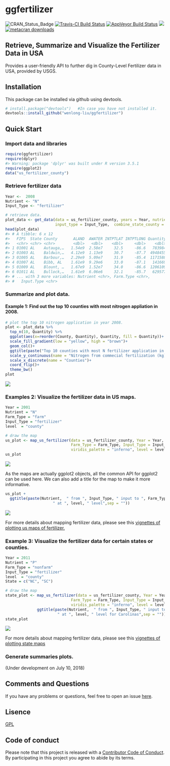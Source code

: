 
<!-- README.md is generated from README.Rmd. Please edit that file -->

# ggfertilizer

![CRAN\_Status\_Badge](https://www.r-pkg.org/badges/version/ggfertilizer)
[![Travis-CI Build
Status](https://travis-ci.org/wenlong-liu/ggfertilizer.svg?branch=master)](https://travis-ci.org/wenlong-liu/ggfertilizer)
[![AppVeyor Build
Status](https://ci.appveyor.com/api/projects/status/github/wenlong-liu/ggfertilizer?branch=master&svg=true)](https://ci.appveyor.com/project/wenlong-liu/ggfertilizer)
[![](https://cranlogs.r-pkg.org/badges/ggfertilizer)](https://cran.r-project.org/package=ggfertilizer)
[![metacran
downloads](http://cranlogs.r-pkg.org/badges/grand-total/ggfertilizer?color=ff69b4)](https://cran.r-project.org/package=ggfertilizer)

## Retrieve, Summarize and Visualize the Fertilizer Data in USA

Provides a user-friendly API to further dig in County-Level Fertilizer
data in USA, provided by USGS.

## Installation

This package can be installed via github using devtools.

``` r
# install.package("devtools")   #In case you have not installed it.
devtools::install_github("wenlong-liu/ggfertilizer")
```

## Quick Start

### Import data and libraries

``` r
require(ggfertilizer)
require(dplyr)
#> Warning: package 'dplyr' was built under R version 3.5.1
require(ggplot2)
data("us_fertilizer_county")
```

### Retrieve fertilizer data

``` r
Year <-  2008
Nutrient <- "N"
Input_Type <- "fertilizer"

# retrieve data.
plot_data <- get_data(data = us_fertilizer_county, years = Year, nutrient = Nutrient, 
                      input_type = Input_Type,  combine_state_county = TRUE)
head(plot_data)
#> # A tibble: 6 x 12
#>   FIPS  State County       ALAND  AWATER INTPTLAT INTPTLONG Quantity Year 
#>   <chr> <chr> <chr>        <dbl>   <dbl>    <dbl>     <dbl>    <dbl> <chr>
#> 1 01001 AL    Autauga,…   1.54e9  2.58e7     32.5     -86.6   783984 2008 
#> 2 01003 AL    Baldwin,…   4.12e9  1.13e9     30.7     -87.7  4948455 2008 
#> 3 01005 AL    Barbour,…   2.29e9  5.09e7     31.9     -85.4  1171588 2008 
#> 4 01007 AL    Bibb, AL    1.61e9  9.29e6     33.0     -87.1   141669 2008 
#> 5 01009 AL    Blount, …   1.67e9  1.52e7     34.0     -86.6  1206109 2008 
#> 6 01011 AL    Bullock,…   1.61e9  6.06e6     32.1     -85.7   629577 2008 
#> # ... with 3 more variables: Nutrient <chr>, Farm.Type <chr>,
#> #   Input.Type <chr>
```

### Summarize and plot data.

#### Example 1: Find out the top 10 counties with most nitrogen appliation in 2008.

``` r
# plot the top 10 nitrogen application in year 2008.
plot <- plot_data %>% 
  top_n(10, Quantity) %>%
  ggplot(aes(x=reorder(County, Quantity), Quantity, fill = Quantity))+
  scale_fill_gradient(low = "yellow", high = "brown")+
  geom_col()+
  ggtitle(paste("Top 10 counties with most N fertilizer application in the year of", Year)) + 
  scale_y_continuous(name = "Nitrogen from commecial fertilization (kg)")+
  scale_x_discrete(name = "Counties")+
  coord_flip()+
  theme_bw()
plot
```

![](README_files/figure-gfm/unnamed-chunk-4-1.png)<!-- -->

### Examples 2: Visualize the fertilizer data in US maps.

``` r
Year = 2001
Nutrient = "N"
Farm_Type = "farm"
Input_Type = "fertilizer"
level  = "county" 

# draw the map
us_plot <- map_us_fertilizer(data = us_fertilizer_county, Year = Year, Nutrient = Nutrient,
                             Farm_Type = Farm_Type, Input_Type = Input_Type, 
                             viridis_palette = "inferno", level = level) 
us_plot
```

![](README_files/figure-gfm/unnamed-chunk-5-1.png)<!-- -->

As the maps are actually ggplot2 objects, all the common API for ggplot2
can be used here. We can also add a title for the map to make it more
informative.

``` r
us_plot +
  ggtitle(paste(Nutrient,  " from ", Input_Type, " input to ", Farm_Type, " in the year of ",Year,
                     " at ", level, " level",sep = ""))
```

![](README_files/figure-gfm/unnamed-chunk-6-1.png)<!-- -->

For more details about mapping fertilizer data, please see this
[vignettes of plotting us maps of
fertilizer.](https://wenlong-liu.github.io/ggfertilizer/articles/US_maps.html)

### Example 3: Visualize the fertilizer data for certain states or counties.

``` r
Year = 2011
Nutrient = "P"
Farm_Type = "nonfarm"
Input_Type = "fertilizer"
level  = "county" 
State = c("NC", "SC")

# draw the map
state_plot <- map_us_fertilizer(data = us_fertilizer_county, Year = Year, Nutrient = Nutrient,
                             Farm_Type = Farm_Type, Input_Type = Input_Type, State = State,
                             viridis_palette = "inferno", level = level) +
              ggtitle(paste(Nutrient,  " from ", Input_Type, " input to ", Farm_Type, " in the year of ",Year,
                       " at ", level, " level for Carolinas",sep = ""))
state_plot
```

![](README_files/figure-gfm/unnamed-chunk-7-1.png)<!-- -->

For more details about mapping fertilizer data, please see this
[vignettes of plotting state
maps](https://wenlong-liu.github.io/ggfertilizer/articles/State_fertilizer_maps.html)

### Generate summaries plots.

(Under development on July 10, 2018)

## Comments and Questions

If you have any problems or questions, feel free to open an issue
[here](https://github.com/wenlong-liu/ggfertilizer/issues).

## Lisence

[GPL](https://github.com/wenlong-liu/ggfertilizer/blob/master/LICENSE)

## Code of conduct

Please note that this project is released with a [Contributor Code of
Conduct](https://github.com/wenlong-liu/ggfertilizer/blob/master/CONDUCT.md).
By participating in this project you agree to abide by its terms.
